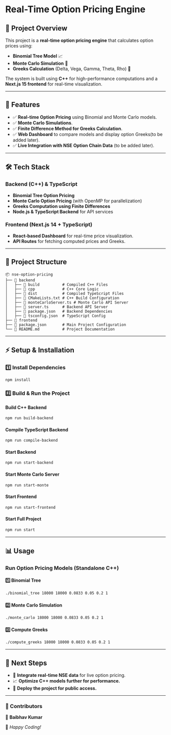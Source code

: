 # **Real-Time Option Pricing Engine**

## **📌 Project Overview**

This project is a **real-time option pricing engine** that calculates option prices using:

- **Binomial Tree Model** 📈
- **Monte Carlo Simulation** 🎲
- **Greeks Calculation** (Delta, Vega, Gamma, Theta, Rho) 🏦

The system is built using **C++** for high-performance computations and a **Next.js 15 frontend** for real-time visualization.

---

## **🔧 Features**

- ✅ **Real-time Option Pricing** using Binomial and Monte Carlo models.
- ✅ **Monte Carlo Simulations**.
- ✅ **Finite Difference Method for Greeks Calculation**.
- ✅ **Web Dashboard** to compare models and display option Greeks(to be added later).
- ✅ **Live Integration with NSE Option Chain Data** (to be added later).

---

## **🛠️ Tech Stack**

### **Backend (C++) & TypeScript**

- **Binomial Tree Option Pricing**
- **Monte Carlo Option Pricing** (with OpenMP for parallelization)
- **Greeks Computation using Finite Differences**
- **Node.js & TypeScript Backend** for API services

### **Frontend (Next.js 14 + TypeScript)**

- **React-based Dashboard** for real-time price visualization.
- **API Routes** for fetching computed prices and Greeks.

---

## **📂 Project Structure**

```
📦 nse-option-pricing
├── 📂 backend
│   ├── 📂 build          # Compiled C++ Files
│   ├── 📂 cpp            # C++ Core Logic
│   ├── 📂 dist           # Compiled TypeScript Files
│   ├── 📜 CMakeLists.txt # C++ Build Configuration
│   ├── 📜 monteCarloServer.ts # Monte Carlo API Server
│   ├── 📜 server.ts      # Backend API Server
│   ├── 📜 package.json   # Backend Dependencies
│   ├── 📜 tsconfig.json  # TypeScript Config
├── 📂 frontend
├── 📜 package.json       # Main Project Configuration
└── 📜 README.md          # Project Documentation
```

---

## **⚡ Setup & Installation**

### **1️⃣ Install Dependencies**

```bash
npm install
```

### **2️⃣ Build & Run the Project**

#### **Build C++ Backend**

```bash
npm run build-backend
```

#### **Compile TypeScript Backend**

```bash
npm run compile-backend
```

#### **Start Backend**

```bash
npm run start-backend
```

#### **Start Monte Carlo Server**

```bash
npm run start-monte
```

#### **Start Frontend**

```bash
npm run start-frontend
```

#### **Start Full Project**

```bash
npm run start
```

---

## **📊 Usage**

### **Run Option Pricing Models (Standalone C++)**

#### **1️⃣ Binomial Tree**

```bash
./binomial_tree 18000 18000 0.0833 0.05 0.2 1
```

#### **2️⃣ Monte Carlo Simulation**

```bash
./monte_carlo 18000 18000 0.0833 0.05 0.2 1
```

#### **3️⃣ Compute Greeks**

```bash
./compute_greeks 18000 18000 0.0833 0.05 0.2 1
```

---

## **🚀 Next Steps**

- 🔄 **Integrate real-time NSE data** for live option pricing.
- 📈 **Optimize C++ models further for performance.**
- 🎯 **Deploy the project for public access.**

---

### **📢 Contributors**

👤 **Baibhav Kumar**

🚀 *Happy Coding!*

